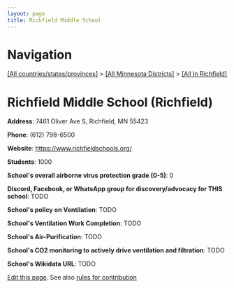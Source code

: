 ```yaml
---
layout: page
title: Richfield Middle School
---
```

# Navigation

[[All countries/states/provinces]](../../..) > [[All Minnesota Districts]](../..) > [[All In Richfield]](..)

# Richfield Middle School (Richfield)

**Address**: 7461 Oliver Ave S, Richfield, MN 55423

**Phone**: (612) 798-6500

**Website**: <https://www.richfieldschools.org/>

**Students**: 1000

**School's overall airborne virus protection grade (0-5)**: 0

**Discord, Facebook, or WhatsApp group for discovery/advocacy for THIS school**: TODO

**School's policy on Ventilation**: TODO

**School's Ventilation Work Completion**: TODO

**School's Air-Purification**: TODO

**School's CO2 monitoring to actively drive ventilation and filtration**: TODO

**School's Wikidata URL**: TODO


[Edit this page](https://github.com/ventilate-schools/MN/edit/main/./Richfield/Richfield_Middle_School.md). See also [rules for contribution](../../../contribution-rules/)